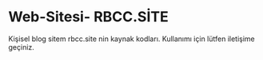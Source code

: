 # Web-Sitesi- RBCC.SİTE
Kişisel blog sitem rbcc.site nin kaynak kodları.
Kullanımı için lütfen iletişime geçiniz.
